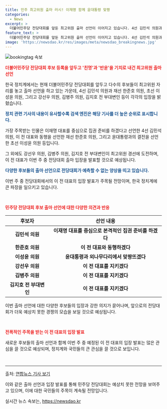```yaml
---
title: 민주 최고위원 출마 러시! 이재명 함께 윤대통령 맞짱
categories:
  - News
excerpt: >
  더불어민주당 전당대회를 앞둔 최고위원 출마 선언이 이어지고 있습니다. 4선 김민석 의원과 재선 한준호 의원은 이재명 대표를 지원하겠다고 밝히며 출사표를 냈습니다. 또한 윤대통령과의 대결을 선언한 초선 이성윤 의원과 다수 의원들 또한 도전했습니다. 이 전 대표의 연임 가능성이 높아지며, 이번주 중 출마 입장을 발표할 것으로 전망됩니다. (#민주 #전당대회 #출마)
feature_text: >
  더불어민주당 전당대회를 앞둔 최고위원 출마 선언이 이어지고 있습니다. 4선 김민석 의원과 재선 한준호 의원은 이재명 대표를 지원하겠다고 밝히며 출사표를 냈습니다. 또한 윤대통령과의 대결을 선언한 초선 이성윤 의원과 다수 의원들 또한 도전했습니다. 이 전 대표의 연임 가능성이 높아지며, 이번주 중 출마 입장을 발표할 것으로 전망됩니다. (#민주 #전당대회 #출마)
image: 'https://newsdao.kr/res/images/meta/newsdao_breakingnews.jpg'
---
```


<p><img src="https://newsdao.kr/res/images/meta/newsdao_breakingnews.jpg" alt="bookingtag 속보" /></p>

<p><b><span style="color: #ee2323;">더불어민주당 전당대회 후보 등록을 앞두고 '친명'과 '반윤'을 기치로 내건 최고위원 출마 선언</span></b></p>

<p>한국 정치계에서는 현재 더불어민주당 전당대회를 앞두고 다수의 후보들이 최고위원 자리를 놓고 출마 선언을 하고 있는 가운데, 4선 김민석 의원과 재선 한준호 의원, 초선 이성윤 의원, 그리고 강선우 의원, 김병주 의원, 김지호 전 부대변인 등이 각각의 입장을 밝혔습니다.</p>

<p><b><span style="color: #1a5490;">정치 관련 기사의 내용이 유사할수록 검색 엔진은 해당 기사를 더 높은 순위로 표시합니다.</span></b></p>

<p>가장 주목받는 인물은 이재명 대표를 중심으로 집권 준비를 하겠다고 선언한 4선 김민석 의원, 이 전 대표와 동행을 선언한 재선 한준호 의원, 그리고 윤대통령과의 결전을 선언한 초선 이성윤 의원 등입니다.</p>

<p>그 외에도 강선우 의원, 김병주 의원, 김지호 전 부대변인이 최고위원 경선에 도전하며, 이 전 대표가 이번 주 중 전당대회 출마 입장을 발표할 것으로 예상됩니다.</p>

<p><b><span style="color: #1a5490;">다양한 후보들의 출마 선언으로 전당대회가 예측할 수 없는 양상을 띠고 있습니다.</span></b></p>

<p>이번 주 중 전당대회에서의 이 전 대표의 입장 발표가 주목될 전망이며, 한국 정치계에 큰 파장을 일으키고 있습니다. </p>

<p data-ke-size="size16">&nbsp;</p>

<p><b><span style="color: #ee2323;">민주당 전당대회 후보 출마 선언에 대한 다양한 의견과 반응</span></b></p>

<table>
<thead>
<tr>
<th style="text-align: center;">후보자</th>
<th style="text-align: center;">선언 내용</th>
</tr>
</thead>
<tbody>
<tr>
<td style="text-align: center;"><b>김민석 의원</b></td>
<td style="text-align: center;"><b>이재명 대표를 중심으로 본격적인 집권 준비를 하겠다</b></td>
</tr>
<tr>
<td style="text-align: center;"><b>한준호 의원</b></td>
<td style="text-align: center;"><b>이 전 대표와 동행하겠다</b></td>
</tr>
<tr>
<td style="text-align: center;"><b>이성윤 의원</b></td>
<td style="text-align: center;"><b>윤대통령과 외나무다리에서 맞짱뜨겠다</b></td>
</tr>
<tr>
<td style="text-align: center;"><b>강선우 의원</b></td>
<td style="text-align: center;"><b>이 전 대표를 지키겠다</b></td>
</tr>
<tr>
<td style="text-align: center;"><b>김병주 의원</b></td>
<td style="text-align: center;"><b>이 전 대표를 지키겠다</b></td>
</tr>
<tr>
<td style="text-align: center;"><b>김지호 전 부대변인</b></td>
<td style="text-align: center;"><b>이 전 대표를 지키겠다</b></td>
</tr>
</tbody>
</table>

<p>이번 출마 선언에 대한 다양한 후보들의 입장과 강한 의지가 묻어나며, 앞으로의 전당대회가 더욱 예상치 못한 경쟁의 모습을 보일 것으로 예상됩니다.</p>

<p data-ke-size="size16">&nbsp;</p>

<p><b><span style="color: #ee2323;">전폭적인 주목을 받는 이 전 대표의 입장 발표</span></b></p>

<p>새로운 후보들의 출마 선언과 함께 이번 주 중 예정된 이 전 대표의 입장 발표는 많은 관심을 끌 것으로 예상되며, 정치계와 국민들의 큰 관심을 끌 것으로 보입니다.</p>

<p data-ke-size="size16">&nbsp;</p>

<hr>

<p>출처: <a href="https://www.yna.co.kr/view/AKR20210501013000001?input=1195m" target="_blank">연합뉴스 기사 보기</a></p>

<p>이와 같은 출마 선언과 입장 발표를 통해 민주당 전당대회는 예상치 못한 전망을 보여주고 있으며, 이에 대한 국민들의 주목이 계속될 전망입니다.</p>
실시간 뉴스 속보는, <a href="https://newsdao.kr" rel="dofollow">https://newsdao.kr</a>


